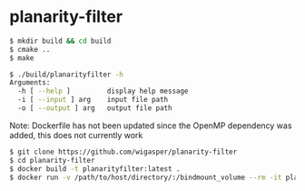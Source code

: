 # planarity-filter

```bash
$ mkdir build && cd build
$ cmake ..
$ make
```

```bash
$ ./build/planarityfilter -h
Arguments:
  -h [ --help ]         display help message
  -i [ --input ] arg    input file path
  -o [ --output ] arg   output file path
 ```

Note: Dockerfile has not been updated since the OpenMP dependency was added, 
this does not currently work
```bash
$ git clone https://github.com/wigasper/planarity-filter
$ cd planarity-filter
$ docker build -t planarityfilter:latest .
$ docker run -v /path/to/host/directory/:/bindmount_volume --rm -it planarityfilter:latest /planarityfilter -i /bindmount_volume/input_file -o /bindmount_volume/output_file -t 6
```
